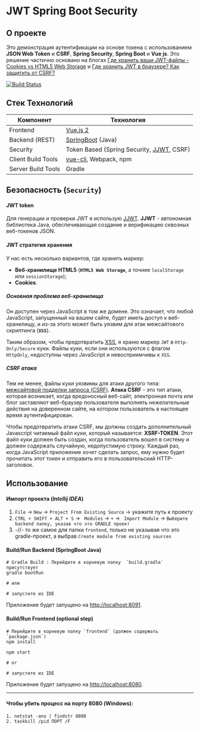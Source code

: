 # JWT Spring Boot Security

## О проекте

Это демонстрация аутентификации на основе токена с использованием **JSON Web Token** и 
**CSRF**, **Spring Security**, **Spring Boot** и **Vue js**. Это решение частично основано на блогах
[Где хранить ваши JWT-файлы - Cookies vs HTML5 Web Storage](https://stormpath.com/blog/where-to-store-your-jwts-cookies-vs-html5-web-storage) 
и [Где хранить JWT в браузере? Как защитить от CSRF?](Https://stackoverflow.com/questions/27067251/where-to-store-jwt-in-browser-how-to-protect-against-csrf)

[![Build Status](https://travis-ci.org/szerhusenBC/jwt-spring-security-demo.svg?branch=master)](https://travis-ci.org/szerhusenBC/jwt-spring-security-demo)

## Стек Технологий
Компонент         | Технология
---               | ---
Frontend          | [Vue.js 2](https://github.com/vuejs/vue)
Backend (REST)    | [SpringBoot](https://projects.spring.io/spring-boot) (Java)
Security          | Token Based (Spring Security, [JJWT](https://github.com/auth0/java-jwt), CSRF)
Client Build Tools| [vue-cli](https://github.com/vuejs/vue-cli), Webpack, npm
Server Build Tools| Gradle

## Безопасность (`Security`)

#### JWT token

Для генерации и проверки JWT я использую [JJWT](https://github.com/auth0/java-jwt).
**JJWT** - автономная библиотека Java, обеспечивающая создание и верификацию сквозных веб-токенов JSON.

#### JWT стратегия хранения
У нас есть несколько вариантов, где хранить маркер:

* **Веб-хранилище HTML5** (**`HTML5 Web Storage`**, а точнее `localStorage` или `sessionStorage`);
* **Cookies**.

##### Основная проблема веб-хранилища
Он доступен через JavaScript в том же домене. Это означает, что любой JavaScript, запущенный на вашем сайте, будет иметь 
доступ к веб-хранилищу, и из-за этого может быть уязвим для атак межсайтового скриптинга (**`XSS`**).

Таким образом, чтобы предотвратить [XSS](https://ru.wikipedia.org/wiki/Межсайтовый_скриптинг), я храню маркер `JWT` в 
`Http-Only/Secure` куки. Файлы куки, если они используются с флагом `HttpOnly`, недоступны через JavaScript и невосприимчивы к `XSS`.


##### CSRF атака

Тем не менее, файлы куки уязвимы для атаки другого типа: [межсайтовой подделки запроса (CSRF)](https://ru.wikipedia.org/wiki/Межсайтовая_подделка_запроса).
**Атака CSRF** - это тип атаки, которая возникает, когда вредоносный веб-сайт, электронная почта или блог заставляют 
веб-браузер пользователя выполнять нежелательные действия на доверенном сайте, на котором пользователь в настоящее время 
аутентифицирован.

Чтобы предотвратить атаки CSRF, мы должны создать дополнительный Javascript читаемый файл куки, который называется: 
**XSRF-TOKEN**. Этот файл куки должен быть создан, когда пользователь вошел в систему и должен содержать случайную, 
недопустимую строку. Каждый раз, когда JavaScript приложение хочет сделать запрос, ему нужно будет прочитать этот 
токен и отправить его в пользовательский HTTP-заголовок.

## Использование
#### Импорт проекта (_Intellij IDEA_)

1. `File` -> `New` -> `Project From Existing Source` -> укажите путь к проекту
2. `CTRL + SHIFT + ALT + S` -> ` Modules` -> `+` -> ` Import Module` -> `Выберите backend папку, указав что это GRADLE проект`
3. -//- то же самое для папки `frontend`, только не указывая что это gradle-проект, а выбрав `Create module from existing sources`

#### Build/Run Backend (SpringBoot Java)

```
# Gradle Build : Перейдите в корневую папку  `build.gradle` присутствует
gradle bootRun

# или

# запустите из IDE
```
Приложение будет запущено на [http://localhost:8091](http://localhost:8091).

#### Build/Run Frontend (optional step)

```
# Перейдите в корневую папку `frontend` (должен содержать `package.json`)
npm install

npm start

# or

# запустите из IDE
```
Приложение будет запущено на  [http://localhost:8080](http://localhost:8080).

___

#### Чтобы убить процесс на порту 8080 (Windows):
```
1. netstat -ano | findstr 8080
2. taskkill /pid ПОРТ /F
``` 
